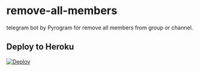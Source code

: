 # remove-all-members
telegram bot by Pyrogram for remove all members from group or channel.




## Deploy to Heroku

[![Deploy](https://www.herokucdn.com/deploy/button.svg)](https://heroku.com/deploy?template=https://github.com/ALONE-OP-ALONE/AayuNoob)
